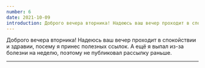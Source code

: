 ```yaml
---
number: 6
date: 2021-10-09
introduction: Доброго вечера вторника! Надеюсь ваш вечер проходит в спокойствии и здравии, посему я принес полезных ссылок. А ещё я выпал из-за болезни на неделю, поэтому не публиковал рассылку раньше.
---
```


Доброго вечера вторника! Надеюсь ваш вечер проходит в спокойствии и здравии, посему я принес полезных ссылок. А ещё я выпал из-за болезни на неделю, поэтому не публиковал рассылку раньше.

<hr />

